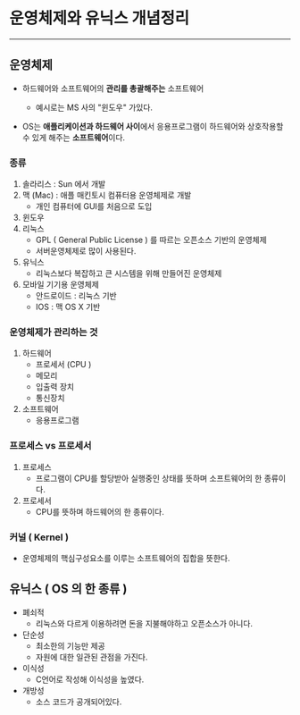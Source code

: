 # 운영체제와 유닉스 개념정리  

---

>

## 운영체제

- 하드웨어와 소프트웨어의 **관리를 총괄해주는** 소프트웨어
  - 예시로는 MS 사의 "윈도우" 가있다. 

- OS는 **애플리케이션과 하드웨어 사이**에서 응용프로그램이 하드웨어와 상호작용할 수 있게 해주는 **소프트웨어**이다. 


### 종류

1. 솔라리스 : Sun 에서 개발 
2. 맥 (Mac) : 애플 매킨토시 컴퓨터용 운영체제로 개발 
   - 개인 컴퓨터에 GUI를 처음으로 도입
3. 윈도우 
4. 리눅스 
   - GPL ( General Public License ) 를 따르는 오픈소스 기반의 운영체제
   - 서버운영체제로 많이 사용된다. 
5. 유닉스
   - 리눅스보다 복잡하고 큰 시스템을 위해 만들어진 운영체제 
6. 모바일 기기용 운영체제 
   - 안드로이드 : 리눅스 기반 
   - IOS : 맥 OS X 기반

### 운영체제가 관리하는 것

1. 하드웨어
   - 프로세서 (CPU )
   - 메모리
   - 입출력 장치
   - 통신장치
2. 소프트웨어
   - 응용프로그램 

### 프로세스 vs 프로세서 

1. 프로세스
   - 프로그램이 CPU를 할당받아 실행중인 상태를 뜻하며 소프트웨어의 한 종류이다. 
2. 프로세서 
   - CPU를 뜻하며 하드웨어의 한 종류이다. 

### 커널 ( Kernel )

- 운영체제의 핵심구성요소를 이루는 소프트웨어의 집합을 뜻한다. 

## 유닉스  ( OS 의 한 종류 )

- 폐쇠적
  - 리눅스와 다르게 이용하려면 돈을 지불해야하고 오픈소스가 아니다. 
- 단순성
  - 최소한의 기능만 제공
  - 자원에 대한 일관된 관점을 가진다. 
- 이식성
  - C언어로 작성해 이식성을 높였다. 
- 개방성
  - 소스 코드가 공개되어있다. 